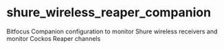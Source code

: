 # shure_wireless_reaper_companion
Bitfocus Companion configuration to monitor Shure wireless receivers and monitor Cockos Reaper channels
